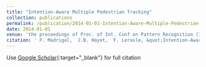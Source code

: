 ```yaml
---
title: "Intention-Aware Multiple Pedestrian Tracking"
collection: publications
permalink: /publication/2014-01-01-Intention-Aware-Multiple-Pedestrian-Tracking
date: 2014-01-01
venue: 'the proceedings of Proc. of Int. Conf on Pattern Recognition (ICPR), ISBN: 9781479952106'
citation: ' F. Madrigal,  J.B. Hayet,  F. Lerasle, &quot;Intention-Aware Multiple Pedestrian Tracking.&quot; the proceedings of Proc. of Int. Conf on Pattern Recognition (ICPR), ISBN: 9781479952106, 2014.'
---
```

Use [Google Scholar](https://scholar.google.com/scholar?q=Intention+Aware+Multiple+Pedestrian+Tracking){:target="_blank"} for full citation